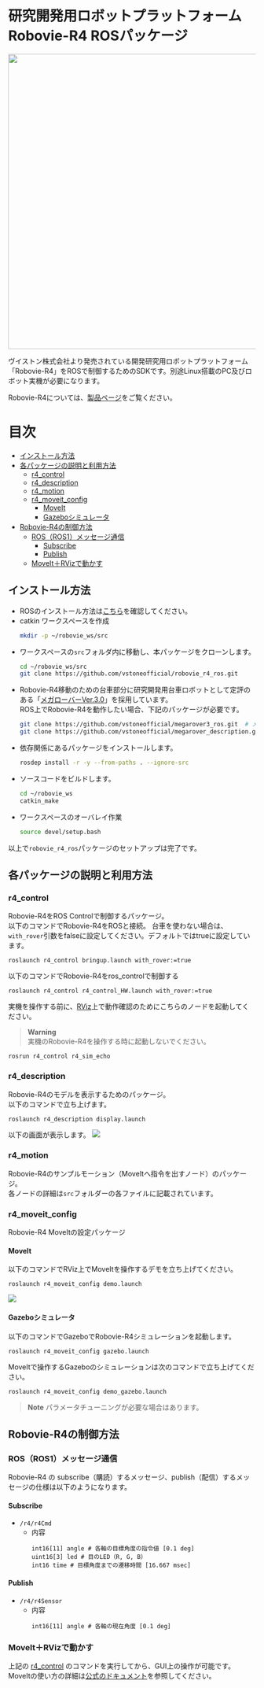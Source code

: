 # 研究開発用ロボットプラットフォーム Robovie-R4 ROSパッケージ

<p align="center">
  <img src="./images/RobovieR4_01.jpg" width="600" />
</p>

ヴイストン株式会社より発売されている開発研究用ロボットプラットフォーム「Robovie-R4」をROSで制御するためのSDKです。別途Linux搭載のPC及びロボット実機が必要になります。

Robovie-R4については、[製品ページ](https://www.vstone.co.jp/products/robovie_r4/index.html)をご覧ください。

# 目次
- [インストール方法](#インストール方法)
- [各パッケージの説明と利用方法](#各パッケージの説明と利用方法)
  - [r4\_control](#r4_control)
  - [r4\_description](#r4_description)
  - [r4\_motion](#r4_motion)
  - [r4\_moveit\_config](#r4_moveit_config)
    - [MoveIt](#moveit)
    - [Gazeboシミュレータ](#gazeboシミュレータ)
- [Robovie-R4の制御方法](#robovie-r4の制御方法)
  - [ROS（ROS1）メッセージ通信](#rosros1メッセージ通信)
    - [Subscribe](#subscribe)
    - [Publish](#publish)
  - [MoveIt＋RVizで動かす](#moveitrvizで動かす)

## インストール方法

- ROSのインストール方法は[こちら](http://wiki.ros.org/noetic/Installation/Ubuntu)を確認してください。
- catkin ワークスペースを作成
  ```bash
  mkdir -p ~/robovie_ws/src
  ```
- ワークスペースの`src`フォルダ内に移動し、本パッケージをクローンします。
  ```bash
  cd ~/robovie_ws/src
  git clone https://github.com/vstoneofficial/robovie_r4_ros.git
  ```
- Robovie-R4移動のための台車部分に研究開発用台車ロボットとして定評のある「[メガローバーVer.3.0](https://www.vstone.co.jp/products/wheelrobot/ver.3.0_normal.html)」を採用しています。\
  ROS上でRobovie-R4を動作したい場合、下記のパッケージが必要です。
  ```bash
  git clone https://github.com/vstoneofficial/megarover3_ros.git  # メガローバーVer.3.0のパッケージ
  git clone https://github.com/vstoneofficial/megarover_description.git  # メガローバーの3Dモデルのパッケージ 
  ```
- 依存関係にあるパッケージをインストールします。
  ```bash
  rosdep install -r -y --from-paths . --ignore-src
  ```
- ソースコードをビルドします。
  ```bash
  cd ~/robovie_ws
  catkin_make
  ```
- ワークスペースのオーバレイ作業
  ```bash
  source devel/setup.bash
  ```

以上で`robovie_r4_ros`パッケージのセットアップは完了です。

## 各パッケージの説明と利用方法
### r4_control
Robovie-R4をROS Controlで制御するパッケージ。\
以下のコマンドでRobovie-R4をROSと接続。
台車を使わない場合は、`with_rover`引数をfalseに設定してください。デフォルトではtrueに設定しています。
```
roslaunch r4_control bringup.launch with_rover:=true
```

以下のコマンドでRobovie-R4をros_controlで制御する
```
roslaunch r4_control r4_control_HW.launch with_rover:=true
```

実機を操作する前に、[RViz](http://wiki.ros.org/rviz)上で動作確認のためにこちらのノードを起動してください。

> **Warning**\
> 実機のRobovie-R4を操作する時に起動しないでください。

```
rosrun r4_control r4_sim_echo
```

### r4_description
Robovie-R4のモデルを表示するためのパッケージ。\
以下のコマンドで立ち上げます。
```
roslaunch r4_description display.launch
```
以下の画面が表示します。
![](images/r4-rviz.png)

### r4_motion
Robovie-R4のサンプルモーション（MoveItへ指令を出すノード）のパッケージ。\
各ノードの詳細は`src`フォルダーの各ファイルに記載されています。

### r4_moveit_config
Robovie-R4 MoveItの設定パッケージ
#### MoveIt
以下のコマンドでRViz上でMoveItを操作するデモを立ち上げてください。
```
roslaunch r4_moveit_config demo.launch
```
![](images/r4-moveit.png)

#### Gazeboシミュレータ
以下のコマンドでGazeboでRobovie-R4シミュレーションを起動します。
```
roslaunch r4_moveit_config gazebo.launch
```
MoveItで操作するGazeboのシミュレーションは次のコマンドで立ち上げてください。
```
roslaunch r4_moveit_config demo_gazebo.launch
```
> **Note**
> パラメータチューニングが必要な場合はあります。

## Robovie-R4の制御方法
### ROS（ROS1）メッセージ通信
Robovie-R4 の subscribe（購読）するメッセージ、publish（配信）するメッセージの仕様は以下のようになります。
#### Subscribe
- `/r4/r4Cmd`
  - 内容
      ```
      int16[11] angle # 各軸の目標角度の指令値 [0.1 deg]
      uint16[3] led # 目のLED（R, G, B）
      int16 time # 目標角度までの遷移時間 [16.667 msec]
      ```
      
#### Publish
- `/r4/r4Sensor`
  - 内容
      ```
      int16[11] angle # 各軸の現在角度 [0.1 deg]
      ```
      

### MoveIt＋RVizで動かす
上記の [r4\_control](#r4_control) のコマンドを実行してから、GUI上の操作が可能です。
MoveItの使い方の詳細は[公式のドキュメント](https://ros-planning.github.io/moveit_tutorials/index.html)を参照してください。
